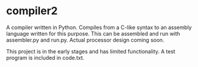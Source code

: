 # compiler2
A compiler written in Python. Compiles from a C-like syntax to an assembly language written for this purpose. This can be assembled and run with assembler.py and run.py. Actual processor design coming soon.

This project is in the early stages and has limited functionality. A test program is included in code.txt.
